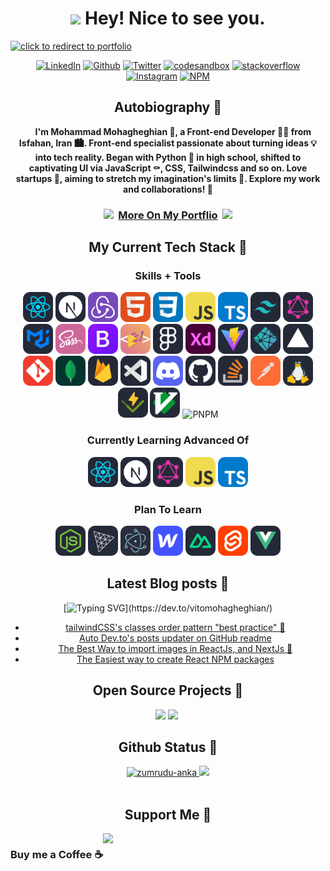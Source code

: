 <h1 align="center"><img src="https://emojis.slackmojis.com/emojis/images/1531849430/4246/blob-sunglasses.gif?1531849430" width="30"/> Hey! Nice to see you.</h1>


<a href="https://mghn.info"><img src="moreDetails.ts.svg" alt="click to redirect to portfolio"></a>

<div align="center">
<a href="https://www.linkedin.com/in/mohammad-mohagheghian/" target="_blank"><img alt="LinkedIn" src="https://img.shields.io/badge/linkedin-29146b?&style=for-the-badge&logo=linkedin&logoColor=white" /></a> <a href="https://dev.to/mohammad-mghn" target="_blank"><img alt="Github" src="https://img.shields.io/badge/Dev_To-7c31e3?&style=for-the-badge&logo=dev.to&logoColor=white" /></a> <a href="https://x.com/mohammadmghn" target="_blank"><img alt="Twitter" src="https://img.shields.io/badge/twitter-%231DA1F2.svg?&style=for-the-badge&logo=twitter&logoColor=white" /></a> <a href="https://codesandbox.io/u/mohammad-mghn" target="_blank"><img alt="codesandbox" src="https://img.shields.io/badge/CodeSandBox-00C2CB.svg?&style=for-the-badge&logo=CodeSandBox&logoColor=white" /></a> 
 <a href="https://stackoverflow.com/users/16104004/mohammad-mghn" target="_blank"><img alt="stackoverflow" src="https://img.shields.io/badge/stackoverflow-ff9900?&style=for-the-badge&logo=stackoverflow&logoColor=white" /></a> <a href="https://www.instagram.com/mohammad__mohagheghian/" target="_blank"><img alt="Instagram" src="https://img.shields.io/badge/Instargam-e33811?&style=for-the-badge&logo=instagram&logoColor=white" /></a> <a href="https://www.npmjs.com/~vito.mohagheghian" target="_blank"><img alt="NPM" src="https://img.shields.io/badge/NPM-cc0505?&style=for-the-badge&logo=NPM&logoColor=white" /></a>
</div>

<h2 align="center">Autobiography 📖</h2>

<b>
 <p align="center">
&nbsp;&nbsp;&nbsp;&nbsp; 
I'm Mohammad Mohagheghian 👋, a Front-end Developer 🧑‍💻 from Isfahan, Iran 🏙️. Front-end specialist passionate about turning ideas 💡 into tech reality. Began with Python 🐍 in high school, shifted to captivating UI via JavaScript ⚰️, CSS, Tailwindcss and so on. Love startups 🫰, aiming to stretch my imagination's limits 🚦. Explore my work and collaborations! 🚀
 </p>
</b> 

<h3 align="center"> <a href="https://mghn.info"><img src="https://emojis.slackmojis.com/emojis/images/1643514525/5197/party_blob.gif?1643514525" width="20"/></a>&nbsp; <a href="https://mghn.info">More On My Portflio</a>&nbsp; <a href="https://mghn.info"><img src="https://emojis.slackmojis.com/emojis/images/1643514525/5197/party_blob.gif?1643514525" width="20"/></a> </h3>

<h2 align="center">My Current Tech Stack 🚀</h2>

<h3 align="center">Skills + Tools</h3>

<div align="center">
<img src="https://github.com/tandpfun/skill-icons/blob/main/icons/React-Dark.svg" width="48" title="React.Js">  <img src="https://github.com/tandpfun/skill-icons/blob/main/icons/NextJS-Dark.svg" width="48" title="Next.Js">   <img src="https://github.com/tandpfun/skill-icons/blob/main/icons/Redux.svg" width="48" title="Redux.Js">
   <img src="https://github.com/tandpfun/skill-icons/blob/main/icons/HTML.svg" width="48" title="HTML">   <img src="https://github.com/tandpfun/skill-icons/blob/main/icons/CSS.svg" width="48" title="CSS">   <img src="https://github.com/tandpfun/skill-icons/blob/main/icons/JavaScript.svg" width="48"  title="Javascript">   <img src="https://github.com/tandpfun/skill-icons/blob/main/icons/TypeScript.svg" width="48" title="TypeScript">    <img src="https://github.com/tandpfun/skill-icons/blob/main/icons/TailwindCSS-Dark.svg" width="48" title="TailWindCss">    <img src="https://github.com/tandpfun/skill-icons/blob/main/icons/GraphQL-Dark.svg" width="48" title="GraphQl">   <img src="https://github.com/tandpfun/skill-icons/blob/main/icons/MaterialUI-Dark.svg" width="48" title="MUI">   <img src="https://github.com/tandpfun/skill-icons/blob/main/icons/Sass.svg" width="48" title="Sass">  <img src="https://github.com/tandpfun/skill-icons/blob/main/icons/Bootstrap.svg" width="48">  <img src="https://github.com/tandpfun/skill-icons/blob/main/icons/StyledComponents.svg" width="48" title="StyledComponents">  <img src="https://github.com/tandpfun/skill-icons/blob/main/icons/Figma-Dark.svg" width="48" title="Figma">   <img src="https://github.com/tandpfun/skill-icons/blob/main/icons/XD.svg" width="48" title="Adobe XD">   <img src="https://github.com/tandpfun/skill-icons/blob/main/icons/Vite-Dark.svg" width="48"  title="Vite">  <img src="https://github.com/tandpfun/skill-icons/blob/main/icons/Netlify-Dark.svg" width="48" title="Netlify">  <img src="https://github.com/tandpfun/skill-icons/blob/main/icons/Vercel-Dark.svg" width="48" title="Vercel">  <img src="https://github.com/tandpfun/skill-icons/blob/main/icons/Git.svg" width="48" title="Git">  <img src="https://github.com/tandpfun/skill-icons/blob/main/icons/MongoDB.svg" width="48" title="MongoDB">  <img src="https://github.com/tandpfun/skill-icons/blob/main/icons/Firebase-Dark.svg" width="48" title="Firebase">   <img src="https://github.com/tandpfun/skill-icons/blob/main/icons/VSCode-Dark.svg" width="48" title="Vscode">   <img src="https://github.com/tandpfun/skill-icons/blob/main/icons/Discord.svg" width="48" title="Discord">   <img src="https://github.com/tandpfun/skill-icons/blob/main/icons/Github-Dark.svg" width="48" title="Github">   <img src="https://github.com/tandpfun/skill-icons/blob/main/icons/StackOverflow-Dark.svg" width="48" title="StackOverFlow">   <img src="https://github.com/tandpfun/skill-icons/blob/main/icons/Postman.svg" width="48" title="Postman">   <img src="https://github.com/tandpfun/skill-icons/blob/main/icons/Linux-Dark.svg" width="48" title="Linux">   <img src="https://github.com/tandpfun/skill-icons/blob/main/icons/Vitest-Dark.svg" width="48" title="Vitest">   <img src="https://github.com/tandpfun/skill-icons/blob/main/icons/VIM-Dark.svg" width="48" title="VIM">   <img src="https://github.com/tandpfun/skill-icons/blob/main/icons/Pnpm-Dark.svg" width="48" title="PNPM">      
</div>

<h3 align="center"> Currently Learning Advanced Of</h3>
<div align="center">
<img src="https://github.com/tandpfun/skill-icons/blob/main/icons/React-Dark.svg" width="48" title="React.Js">  <img src="https://github.com/tandpfun/skill-icons/blob/main/icons/NextJS-Dark.svg" width="48" title="Next.Js">   <img src="https://github.com/tandpfun/skill-icons/blob/main/icons/GraphQL-Dark.svg" width="48" title="GraphQl">   <img src="https://github.com/tandpfun/skill-icons/blob/main/icons/JavaScript.svg" width="48"  title="Javascript">   <img src="https://github.com/tandpfun/skill-icons/blob/main/icons/TypeScript.svg" width="48" title="TypeScript"> 
</div>

<h3 align="center">Plan To Learn</h3>
<div align="center">
<img src="https://github.com/tandpfun/skill-icons/blob/main/icons/NodeJS-Dark.svg" width="48" title="NodeJs">   <img src="https://github.com/tandpfun/skill-icons/blob/main/icons/ThreeJS-Dark.svg" width="48" title="ThreeJs">   <img src="https://github.com/tandpfun/skill-icons/blob/main/icons/Electron.svg" width="48" title="Electron">   <img src="https://github.com/tandpfun/skill-icons/blob/main/icons/Webflow.svg" width="48" title="Webflow">  <img src="https://github.com/tandpfun/skill-icons/blob/main/icons/NuxtJS-Dark.svg" width="48" title="NuxtJS">   <img src="https://github.com/tandpfun/skill-icons/blob/main/icons/Svelte.svg" width="48" title="Svelte">   <img src="https://github.com/tandpfun/skill-icons/blob/main/icons/VueJS-Dark.svg" width="48" title=VueJS""> 
</div>

<h2 align="center">Latest Blog posts 💬</h2>

<div align="center">
 
[![Typing SVG](https://readme-typing-svg.demolab.com?font=Fira+Code&size=14&duration=3500&pause=&multiline=true&width=550&height=28&lines=I+make+a+blog+weekly%2C+if+you're+interseted%2C+take+a+look.)](https://dev.to/vitomohagheghian/)


<!-- BLOG-POST-LIST:START -->
- [tailwindCSS&#39;s classes order pattern &quot;best practice&quot; 🍃](https://dev.to/vitomohagheghian/tailwindcsss-classes-order-pattern-best-practice-1g1)
- [Auto Dev.to&#39;s posts updater on GitHub readme](https://dev.to/vitomohagheghian/auto-blogs-posts-updater-on-github-readme-3d0h)
- [The Best Way to import images in ReactJs, and NextJs 🚀](https://dev.to/vitomohagheghian/the-best-way-to-import-images-in-reactjs-and-nextjs-eop)
- [The Easiest way to create React NPM packages](https://dev.to/vitomohagheghian/the-easiest-way-to-create-react-npm-packages-2d9l)
<!-- BLOG-POST-LIST:END -->

</div>

<h2 align="center">Open Source Projects 🐙</h2>

<div align="center" justify="center">
<a href="https://github.com/mohammad-mghn/wins-11"><img src="https://github-readme-stats.vercel.app/api/pin/?username=mohammad-mghn&repo=wins-11&theme=transparent&hide_border=true&name=vito&"></a> <a href="https://github.com/mohammad-mghn/dev-tab"><img src="https://github-readme-stats.vercel.app/api/pin/?username=mohammad-mghn&repo=dev-tab&theme=transparent&hide_border=true&"></a>&nbsp;
</div>

<h2 align="center">Github Status 👻</h2>

<div align="center">
  <div>
    <a href="https://github.com/mohammad-mghn" title="Go to Source">
      <img width=400 src="https://github-readme-stats.vercel.app/api?username=mohammad-mghn&show_icons=true&theme=transparent&hide_border=true" alt="zumrudu-anka" />
    </a>
    <a href="https://github.com/mohammad-mghn" title="Go to Source">
      <img width=400 src="https://github-readme-streak-stats.herokuapp.com/?user=mohammad-mghn&theme=transparent&hide_border=true)](https://git.io/streak-stats" />
    </a>
  </div>
  <br>
</div>

<h2 align="center">Support Me 🫠</h2>
 
<div align="center" style="display:flex;">
<h3 align="center">Buy me a Coffee ☕</h3>
 
<a href="https://www.coffeebede.com/vitomohagheghian">
    <img class="img-fluid" src="https://coffeebede.ir/DashboardTemplateV2/app-assets/images/banner/default-yellow.svg" width="200"/>
</a>
</div>

